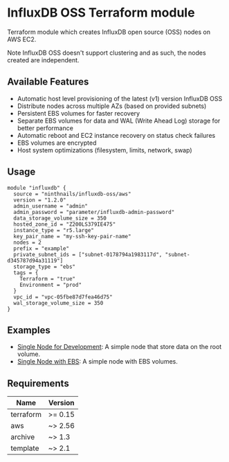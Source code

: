 # InfluxDB OSS Terraform module

Terraform module which creates InfluxDB open source (OSS) nodes on AWS EC2.

Note InfluxDB OSS doesn't support clustering and as such, the nodes created are independent.

## Available Features
* Automatic host level provisioning of the latest (v1) version InfluxDB OSS
* Distribute nodes across multiple AZs (based on provided subnets)
* Persistent EBS volumes for faster recovery
* Separate EBS volumes for data and WAL (Write Ahead Log) storage for better performance
* Automatic reboot and EC2 instance recovery on status check failures
* EBS volumes are encrypted
* Host system optimizations (filesystem, limits, network, swap)

## Usage
```hcl
module "influxdb" {
  source = "ninthnails/influxdb-oss/aws"
  version = "1.2.0"
  admin_username = "admin"
  admin_password = "parameter/influxdb-admin-password"
  data_storage_volume_size = 350
  hosted_zone_id = "Z200LS379IE475"
  instance_type = "r5.large"
  key_pair_name = "my-ssh-key-pair-name"
  nodes = 2
  prefix = "example"
  private_subnet_ids = ["subnet-0178794a1983117d", "subnet-d345787d94a31119"]
  storage_type = "ebs"
  tags = {
    Terraform = "true"
    Environment = "prod"
  }
  vpc_id = "vpc-05fbe87d7fea46d75"
  wal_storage_volume_size = 350
}
```

## Examples
* [Single Node for Development](examples/single-dev): A simple node that store data on the root volume.
* [Single Node with EBS](examples/single-ebs): A simple node with EBS volumes.

## Requirements

| Name      | Version |
|-----------|---------|
| terraform | >= 0.15 |
| aws       | ~> 2.56 |
| archive   | ~> 1.3  |
| template  | ~> 2.1  |
